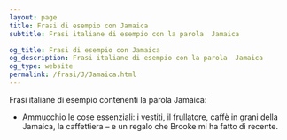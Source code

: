 ```yaml
---
layout: page
title: Frasi di esempio con Jamaica 
subtitle: Frasi italiane di esempio con la parola  Jamaica

og_title: Frasi di esempio con Jamaica 
og_description: Frasi italiane di esempio con la parola  Jamaica
og_type: website
permalink: /frasi/J/Jamaica.html
---
```


Frasi italiane di esempio contenenti la parola Jamaica:


- Ammucchio le cose essenziali: i vestiti, il frullatore, caffè in grani della Jamaica, la caffettiera – e un regalo che Brooke mi ha fatto di recente.
